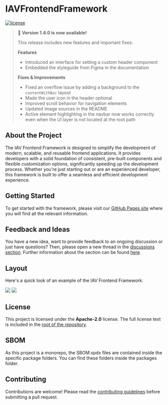 <!--
 Copyright © 2025 IAV GmbH Ingenieurgesellschaft Auto und Verkehr, All Rights Reserved.

 Licensed under the Apache License, Version 2.0 (the "License");
 you may not use this file except in compliance with the License.
 You may obtain a copy of the License at

 http://www.apache.org/licenses/LICENSE-2.0

 Unless required by applicable law or agreed to in writing, software
 distributed under the License is distributed on an "AS IS" BASIS,
 WITHOUT WARRANTIES OR CONDITIONS OF ANY KIND, either express or implied.
 See the License for the specific language governing permissions and
 limitations under the License.

 SPDX-License-Identifier: Apache-2.0
-->

# IAVFrontendFramework

[![license](https://img.shields.io/badge/license-Apache--2.0-blue)](./LICENSE)

> 🎉 **Version 1.4.0 is now available!**
>
> This release includes new features and important fixes:
>
> **Features**
> - Introduced an interface for setting a custom header component
> - Embedded the styleguide from Figma in the documentation
>
> **Fixes & Improvements**
> - Fixed an overflow issue by adding a background to the `contentWithBar` layout
> - Made the user icon in the header optional
> - Improved scroll behavior for navigation elements
> - Updated image sources in the README
> - Active element highlighting in the navbar now works correctly even when the UI layer is not located at the root path

## About the Project

The IAV Frontend Framework is designed to simplify the development of modern, scalable, and reusable frontend
applications. It provides developers with a solid foundation of consistent, pre-built components and flexible
customization options, significantly speeding up the development process. Whether you're just starting out or are an
experienced developer, this framework is built to offer a seamless and efficient development experience.

## Getting Started

To get started with the framework, please visit
our [GitHub Pages site](https://iavofficial.github.io/IAVFrontendFramework/) where you will find all the relevant
information.

## Feedback and Ideas

You have a new idea, want to provide feedback to an ongoing discussion or just have questions? Then, please open a new
thread in the [discussions section](https://github.com/iavofficial/IAVFrontendFramework/discussions). Further
information about the section can be found [here](https://github.com/iavofficial/IAVFrontendFramework/discussions/1).

## Layout

Here's a quick look of an example of the IAV Frontend Framework:

<img src="https://iavofficial.github.io/IAVFrontendFramework/assets/login.png"/>

<img src="https://iavofficial.github.io/IAVFrontendFramework/assets/menu.png"/>

## License

This project is licensed under the **Apache-2.0** license. The full license text is included in
the [root of the repository](./LICENSE).

## SBOM

As this project is a monorepo, the SBOM.spdx files are contained inside the specific package folders. You can find these
folders inside the packages folder.

## Contributing

Contributions are welcome! Please read the [contributing guidelines](./CONTRIBUTING.md) before submitting a pull
request.
